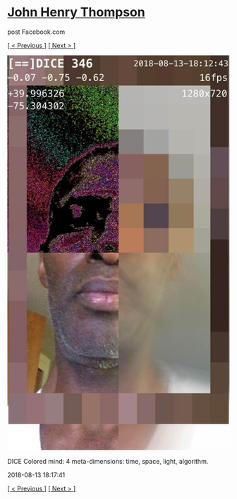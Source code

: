# [John Henry Thompson](../README.md)
post Facebook.com

[[ < Previous ]](2018-08-15-1.md) [[ Next > ]](2018-08-12-1.md)

[![](../media/2018-08-13/Timeline-Photos-DICE-Colored-mind-4-meta-dimensions-time-space-l.jpg)](../README.md)

DICE Colored mind: 4 meta-dimensions: time, space, light, algorithm.

2018-08-13 18:17:41

[[ < Previous ]](2018-08-15-1.md) [[ Next > ]](2018-08-12-1.md)